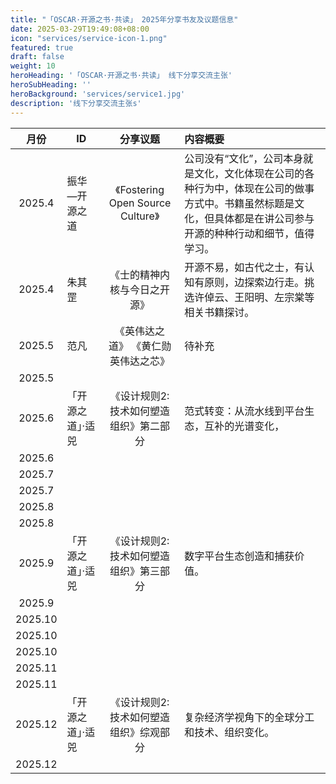 ```yaml
---
title: "「OSCAR·开源之书·共读」 2025年分享书友及议题信息"
date: 2025-03-29T19:49:08+08:00
icon: "services/service-icon-1.png"
featured: true
draft: false
weight: 10
heroHeading: '「OSCAR·开源之书·共读」 线下分享交流主张'
heroSubHeading: ''
heroBackground: 'services/service1.jpg'
description: '线下分享交流主张s'
---
```



|月份            |ID        	|分享议题	     |内容概要
|:-------------:|--------------|:-------------:|:---------|
|2025.4|振华—开源之道|《Fostering Open Source Culture》|公司没有“文化”，公司本身就是文化，文化体现在公司的各种行为中，体现在公司的做事方式中。书籍虽然标题是文化，但具体都是在讲公司参与开源的种种行动和细节，值得学习。|
|2025.4|朱其罡|《士的精神内核与今日之开源》|开源不易，如古代之士，有认知有原则，边探索边行走。挑选许倬云、王阳明、左宗棠等相关书籍探讨。|
|2025.5|范凡|《英伟达之道》  《黄仁勋英伟达之芯》|待补充|
|2025.5|||
|2025.6|「开源之道」·适兕|《设计规则2:技术如何塑造组织》第二部分|范式转变：从流水线到平台生态，互补的光谱变化，|
|2025.6|||
|2025.7|||
|2025.7|||
|2025.8|||
|2025.8|||
|2025.9|「开源之道」·适兕|《设计规则2:技术如何塑造组织》第三部分|数字平台生态创造和捕获价值。|
|2025.9|||
|2025.10|||
|2025.10|||
|2025.10|||
|2025.11|||
|2025.11|||
|2025.12|「开源之道」·适兕|《设计规则2:技术如何塑造组织》综观部分|复杂经济学视角下的全球分工和技术、组织变化。|
|2025.12|||